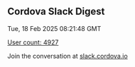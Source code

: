 ## Cordova Slack Digest
Tue, 18 Feb 2025 08:21:48 GMT

[User count: 4927](https://cordova.slack.com/)


Join the conversation at [slack.cordova.io](http://slack.cordova.io/)
